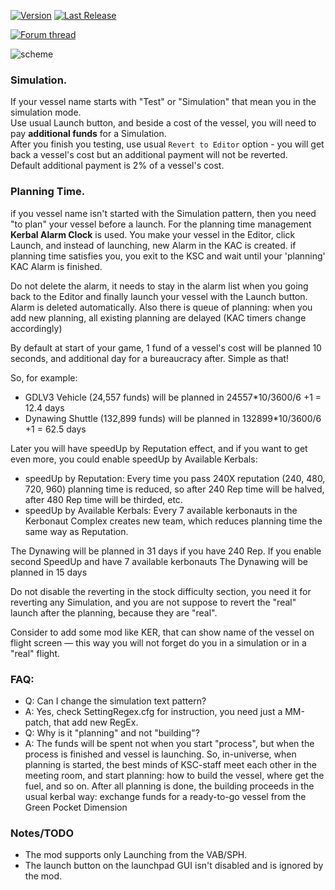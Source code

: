 [![Version](https://img.shields.io/github/release/yalov/KVASS.svg?label=Version&colorB=4CC61E)](https://github.com/yalov/KVASS/releases) 
[![Last Release](https://img.shields.io/github/release-date/yalov/KVASS.svg?label=Last%20Release&colorB=99C611)](https://github.com/yalov/KVASS/releases) 
<!--[![CKAN-Indexed](https://img.shields.io/badge/CKAN-Indexed-yellowgreen.svg)](https://github.com/KSP-CKAN/CKAN)-->
[![Forum thread](https://img.shields.io/badge/Link-Forum%20thread-blue.svg)](https://forum.kerbalspaceprogram.com/index.php?/topic/183393-*) 
<!--[![Spacedock](https://img.shields.io/badge/Link-Spacedock-blue.svg)](https://spacedock.info/mod/1989)-->


![scheme](https://github.com/yalov/KVASS/blob/master/Screenshots/scheme.jpg?raw=true)


### Simulation.

If your vessel name starts with "Test" or "Simulation" that mean you in the simulation mode.  
Use usual Launch button, and beside a cost of the vessel, you will need to pay **additional funds** for a Simulation.  
After you finish you testing, use usual `Revert to Editor` option - you will get back a vessel's cost but an additional payment will not be reverted.  
Default additional payment is 2% of a vessel's cost.

### Planning Time.

if you vessel name isn't started with the Simulation pattern, then you need "to plan" your vessel before a launch.
For the planning time management **Kerbal Alarm Clock** is used.
You make your vessel in the Editor, click Launch, and instead of launching, new Alarm in the KAC is created.
if planning time satisfies you, you exit to the KSC and wait until your 'planning' KAC Alarm is finished.

Do not delete the alarm, it needs to stay in the alarm list when you going back to the Editor and finally
launch your vessel with the Launch button. Alarm is deleted automatically.
Also there is queue of planning: when you add new planning, all existing planning are delayed (KAC timers change accordingly)

By default at start of your game, 1 fund of a vessel's cost will be planned 10 seconds, and additional day for a bureaucracy after. Simple as that!

So, for example: 
 * GDLV3 Vehicle (24,557 funds) will be planned in 24557*10/3600/6 +1 = 12.4 days
 * Dynawing Shuttle (132,899 funds) will be planned in 132899*10/3600/6 +1 = 62.5 days

Later you will have speedUp by Reputation effect, and if you want to get even more, you could enable speedUp by Available Kerbals:

 * speedUp by Reputation: Every time you pass 240X reputation (240, 480, 720, 960) planning time is reduced, 
so after 240 Rep time will be halved, after 480 Rep time will be thirded, etc.
 * speedUp by Available Kerbals: Every 7 available kerbonauts in the Kerbonaut Complex creates new team, which reduces planning time the same way as Reputation.

The Dynawing will be planned in 31 days if you have 240 Rep.
If you enable second SpeedUp and have 7 available kerbonauts The Dynawing will be planned in 15 days

Do not disable the reverting in the stock difficulty section, you need it for reverting any Simulation,
and you are not suppose to revert the "real" launch after the planning, because they are "real".

Consider to add some mod like KER, that can show name of the vessel on flight screen —
this way you will not forget do you in a simulation or in a "real" flight.

### FAQ:
 * Q: Can I change the simulation text pattern?
 * A: Yes, check SettingRegex.cfg for instruction, you need just a MM-patch, that add new RegEx.
 * Q: Why is it "planning" and not "building"?
 * A: The funds will be spent not when you start "process", but when the process is finished and vessel is launching. 
   So, in-universe, when planning is started, the best minds of KSC-staff meet each other in the meeting room,
   and start planning: how to build the vessel, where get the fuel, and so on. After all planning is done, 
   the building proceeds in the usual kerbal way: exchange funds for a ready-to-go vessel from the Green Pocket Dimension


### Notes/TODO
 * The mod supports only Launching from the VAB/SPH.
 * The launch button on the launchpad GUI isn't disabled and is ignored by the mod.

